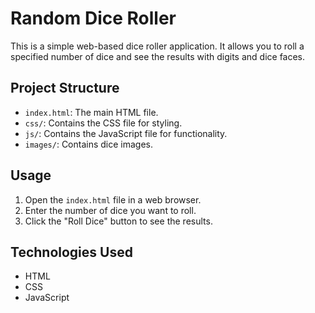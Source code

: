 # Random Dice Roller

This is a simple web-based dice roller application. It allows you to roll a specified number of dice and see the results with digits and dice faces.

## Project Structure

- `index.html`: The main HTML file.
- `css/`: Contains the CSS file for styling.
- `js/`: Contains the JavaScript file for functionality.
- `images/`: Contains dice images.

## Usage

1. Open the `index.html` file in a web browser.
2. Enter the number of dice you want to roll.
3. Click the "Roll Dice" button to see the results.

## Technologies Used

- HTML
- CSS
- JavaScript
